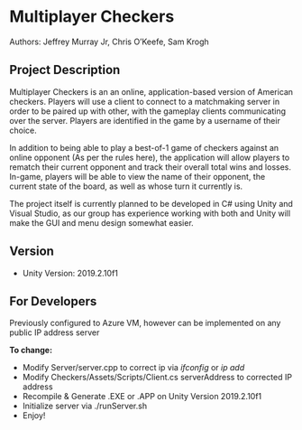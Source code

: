 # Multiplayer Checkers
Authors: Jeffrey Murray Jr, Chris O’Keefe, Sam Krogh

## Project Description
Multiplayer Checkers is an an online, application-based version of American checkers. Players will use a client to connect to a matchmaking server in order to be paired up with other, with the gameplay clients communicating over the server. Players are identified in the game by a username of their choice.

In addition to being able to play a best-of-1 game of checkers against an online opponent (As per the rules here), the application will allow players to rematch their current opponent and track their overall total wins and losses. In-game, players will be able to view the name of their opponent, the current state of the board, as well as whose turn it currently is.

The project itself is currently planned to be developed in C# using Unity and Visual Studio, as our group has experience working with both and Unity will make the GUI and menu design somewhat easier.

## Version
- Unity Version: 2019.2.10f1

## For Developers
Previously configured to Azure VM, however can be implemented on any public IP address server

**To change:**
- Modify Server/server.cpp to correct ip via *ifconfig* or *ip add*
- Modify Checkers/Assets/Scripts/Client.cs serverAddress to corrected IP address
- Recompile & Generate .EXE or .APP on Unity Version 2019.2.10f1
- Initialize server via ./runServer.sh
- Enjoy!




 
